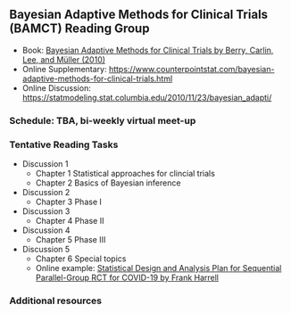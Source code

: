 ## Bayesian Adaptive Methods for Clinical Trials (BAMCT) Reading Group

- Book: [Bayesian Adaptive Methods for Clinical Trials by Berry, Carlin, Lee, and Müller (2010)](https://www.routledge.com/Bayesian-Adaptive-Methods-for-Clinical-Trials/Berry-Carlin-Lee-Muller/p/book/9781439825488)
- Online Supplementary: https://www.counterpointstat.com/bayesian-adaptive-methods-for-clinical-trials.html
- Online Discussion: https://statmodeling.stat.columbia.edu/2010/11/23/bayesian_adapti/

### Schedule: TBA, bi-weekly virtual meet-up

### Tentative Reading Tasks

- Discussion 1
    - Chapter 1 Statistical approaches for clincial trials
    - Chapter 2 Basics of Bayesian inference
- Discussion 2
    - Chapter 3 Phase I
- Discussion 3
    - Chapter 4 Phase II
- Discussion 4
    - Chapter 5 Phase III
- Discussion 5
    - Chapter 6 Special topics
    - Online example: [Statistical Design and Analysis Plan for Sequential Parallel-Group RCT for COVID-19 by Frank Harrell](https://hbiostat.org/proj/covid19/bayesplan.html)

### Additional resources


